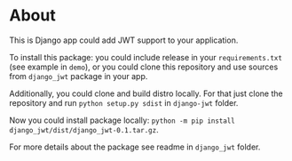 # About 

This is Django app could add JWT support to your application.

To install this package: you could include release in your `requirements.txt` (see example in `demo`), or you could clone this repository and use sources from `django_jwt` package in your app.

Additionally, you could clone and build distro locally. For that just clone the repository and run `python setup.py sdist` in `django-jwt` folder. 

Now you could install package locally: `python -m pip install django_jwt/dist/django_jwt-0.1.tar.gz`. 

For more details about the package see readme in `django_jwt` folder.
